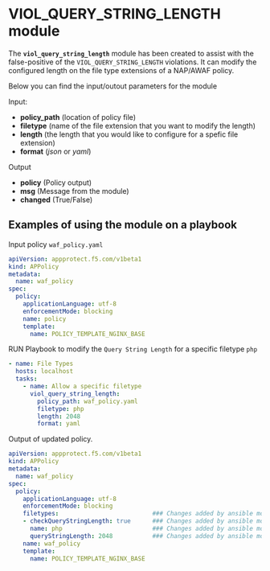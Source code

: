 # VIOL_QUERY_STRING_LENGTH module

The **`viol_query_string_length`** module has been created to assist with the false-positive of the `VIOL_QUERY_STRING_LENGTH` violations. It can modify the configured length on the file type extensions of a NAP/AWAF policy.

Below you can find the input/outout parameters for the module

Input:
- **policy_path** (location of policy file)
- **filetype** (name of the file extension that you want to modify the length)
- **length** (the length that you would like to configure for a spefic file extension)
- **format** (*json* or *yaml*)

Output
- **policy** (Policy output)
- **msg** (Message from the module)
- **changed** (True/False)

## Examples of using the module on a playbook
  Input policy `waf_policy.yaml`
  
  ```yaml
  apiVersion: appprotect.f5.com/v1beta1
  kind: APPolicy
  metadata:
    name: waf_policy
  spec:
    policy:
      applicationLanguage: utf-8
      enforcementMode: blocking
      name: policy
      template:
        name: POLICY_TEMPLATE_NGINX_BASE
  ```

  RUN Playbook to modify the `Query String Length` for a specific filetype `php`
  ```yaml
  - name: File Types
    hosts: localhost
    tasks:
      - name: Allow a specific filetype
        viol_query_string_length:
          policy_path: waf_policy.yaml
          filetype: php
          length: 2048
          format: yaml
  ```

  Output of updated policy.
  ```yaml
  apiVersion: appprotect.f5.com/v1beta1
  kind: APPolicy
  metadata:
    name: waf_policy
  spec:
    policy:
      applicationLanguage: utf-8
      enforcementMode: blocking
      filetypes:                          ### Changes added by ansible module
      - checkQueryStringLength: true      ### Changes added by ansible module
        name: php                         ### Changes added by ansible module
        queryStringLength: 2048           ### Changes added by ansible module
      name: waf_policy
      template:
        name: POLICY_TEMPLATE_NGINX_BASE
  ```



